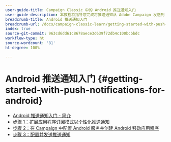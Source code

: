 ```yaml
---
user-guide-title: Campaign Classic 中的 Android 推送通知入门
user-guide-description: 本教程将指导您完成将推送通知从 Adobe Campaign 发送到 Android 应用程序时涉及的步骤。
breadcrumb-title: Android 推送通知入门
breadcrumb-url: /docs/campaign-classic-learn/getting-started-with-push-notifications-for-android/introduction.html
index: true
source-git-commit: 963cd6dd61c8678aece3d639f72db4c100bcbbdc
workflow-type: ht
source-wordcount: '81'
ht-degree: 100%

---
```



# Android 推送通知入门 {#getting-started-with-push-notifications-for-android}

+ [Android 推送通知入门 - 简介](/help/tutorial-getting-started-with-push-notifications-for-android/introduction.md)
+ [步骤 1：扩展应用程序订阅模式以个性化推送通知](/help/tutorial-getting-started-with-push-notifications-for-android/extending-the-app-subscription-schema.md)
+ [步骤 2：在 Campaign 中配置 Android 服务并创建 Android 移动应用程序](/help/tutorial-getting-started-with-push-notifications-for-android/configuring-an-android-service-in-campaign.md)
+ [步骤 3：配置并发送推送通知](/help/tutorial-getting-started-with-push-notifications-for-android/configuring-and-sending-push-notifications.md)

